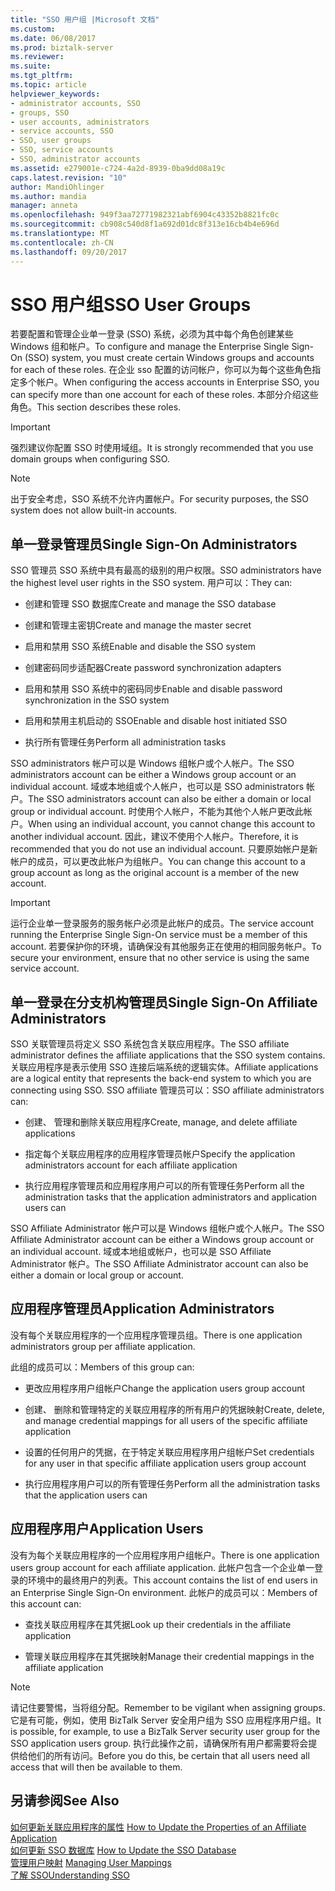 ```yaml
---
title: "SSO 用户组 |Microsoft 文档"
ms.custom: 
ms.date: 06/08/2017
ms.prod: biztalk-server
ms.reviewer: 
ms.suite: 
ms.tgt_pltfrm: 
ms.topic: article
helpviewer_keywords:
- administrator accounts, SSO
- groups, SSO
- user accounts, administrators
- service accounts, SSO
- SSO, user groups
- SSO, service accounts
- SSO, administrator accounts
ms.assetid: e279001e-c724-4a2d-8939-0ba9dd08a19c
caps.latest.revision: "10"
author: MandiOhlinger
ms.author: mandia
manager: anneta
ms.openlocfilehash: 949f3aa72771982321abf6904c43352b8821fc0c
ms.sourcegitcommit: cb908c540d8f1a692d01dc8f313e16cb4b4e696d
ms.translationtype: MT
ms.contentlocale: zh-CN
ms.lasthandoff: 09/20/2017
---
```

# <a name="sso-user-groups"></a><span data-ttu-id="55c39-102">SSO 用户组</span><span class="sxs-lookup"><span data-stu-id="55c39-102">SSO User Groups</span></span>
<span data-ttu-id="55c39-103">若要配置和管理企业单一登录 (SSO) 系统，必须为其中每个角色创建某些 Windows 组和帐户。</span><span class="sxs-lookup"><span data-stu-id="55c39-103">To configure and manage the Enterprise Single Sign-On (SSO) system, you must create certain Windows groups and accounts for each of these roles.</span></span> <span data-ttu-id="55c39-104">在企业 sso 配置的访问帐户，你可以为每个这些角色指定多个帐户。</span><span class="sxs-lookup"><span data-stu-id="55c39-104">When configuring the access accounts in Enterprise SSO, you can specify more than one account for each of these roles.</span></span> <span data-ttu-id="55c39-105">本部分介绍这些角色。</span><span class="sxs-lookup"><span data-stu-id="55c39-105">This section describes these roles.</span></span>  
  
> [!IMPORTANT]
>  <span data-ttu-id="55c39-106">强烈建议你配置 SSO 时使用域组。</span><span class="sxs-lookup"><span data-stu-id="55c39-106">It is strongly recommended that you use domain groups when configuring SSO.</span></span>  
  
> [!NOTE]
>  <span data-ttu-id="55c39-107">出于安全考虑，SSO 系统不允许内置帐户。</span><span class="sxs-lookup"><span data-stu-id="55c39-107">For security purposes, the SSO system does not allow built-in accounts.</span></span>  
  
## <a name="single-sign-on-administrators"></a><span data-ttu-id="55c39-108">单一登录管理员</span><span class="sxs-lookup"><span data-stu-id="55c39-108">Single Sign-On Administrators</span></span>  
 <span data-ttu-id="55c39-109">SSO 管理员 SSO 系统中具有最高的级别的用户权限。</span><span class="sxs-lookup"><span data-stu-id="55c39-109">SSO administrators have the highest level user rights in the SSO system.</span></span> <span data-ttu-id="55c39-110">用户可以：</span><span class="sxs-lookup"><span data-stu-id="55c39-110">They can:</span></span>  
  
-   <span data-ttu-id="55c39-111">创建和管理 SSO 数据库</span><span class="sxs-lookup"><span data-stu-id="55c39-111">Create and manage the SSO database</span></span>  
  
-   <span data-ttu-id="55c39-112">创建和管理主密钥</span><span class="sxs-lookup"><span data-stu-id="55c39-112">Create and manage the master secret</span></span>  
  
-   <span data-ttu-id="55c39-113">启用和禁用 SSO 系统</span><span class="sxs-lookup"><span data-stu-id="55c39-113">Enable and disable the SSO system</span></span>  
  
-   <span data-ttu-id="55c39-114">创建密码同步适配器</span><span class="sxs-lookup"><span data-stu-id="55c39-114">Create password synchronization adapters</span></span>  
  
-   <span data-ttu-id="55c39-115">启用和禁用 SSO 系统中的密码同步</span><span class="sxs-lookup"><span data-stu-id="55c39-115">Enable and disable password synchronization in the SSO system</span></span>  
  
-   <span data-ttu-id="55c39-116">启用和禁用主机启动的 SSO</span><span class="sxs-lookup"><span data-stu-id="55c39-116">Enable and disable host initiated SSO</span></span>  
  
-   <span data-ttu-id="55c39-117">执行所有管理任务</span><span class="sxs-lookup"><span data-stu-id="55c39-117">Perform all administration tasks</span></span>  
  
 <span data-ttu-id="55c39-118">SSO administrators 帐户可以是 Windows 组帐户或个人帐户。</span><span class="sxs-lookup"><span data-stu-id="55c39-118">The SSO administrators account can be either a Windows group account or an individual account.</span></span> <span data-ttu-id="55c39-119">域或本地组或个人帐户，也可以是 SSO administrators 帐户。</span><span class="sxs-lookup"><span data-stu-id="55c39-119">The SSO administrators account can also be either a domain or local group or individual account.</span></span> <span data-ttu-id="55c39-120">时使用个人帐户，不能为其他个人帐户更改此帐户。</span><span class="sxs-lookup"><span data-stu-id="55c39-120">When using an individual account, you cannot change this account to another individual account.</span></span> <span data-ttu-id="55c39-121">因此，建议不使用个人帐户。</span><span class="sxs-lookup"><span data-stu-id="55c39-121">Therefore, it is recommended that you do not use an individual account.</span></span> <span data-ttu-id="55c39-122">只要原始帐户是新帐户的成员，可以更改此帐户为组帐户。</span><span class="sxs-lookup"><span data-stu-id="55c39-122">You can change this account to a group account as long as the original account is a member of the new account.</span></span>  
  
> [!IMPORTANT]
>  <span data-ttu-id="55c39-123">运行企业单一登录服务的服务帐户必须是此帐户的成员。</span><span class="sxs-lookup"><span data-stu-id="55c39-123">The service account running the Enterprise Single Sign-On service must be a member of this account.</span></span> <span data-ttu-id="55c39-124">若要保护你的环境，请确保没有其他服务正在使用的相同服务帐户。</span><span class="sxs-lookup"><span data-stu-id="55c39-124">To secure your environment, ensure that no other service is using the same service account.</span></span>  
  
## <a name="single-sign-on-affiliate-administrators"></a><span data-ttu-id="55c39-125">单一登录在分支机构管理员</span><span class="sxs-lookup"><span data-stu-id="55c39-125">Single Sign-On Affiliate Administrators</span></span>  
 <span data-ttu-id="55c39-126">SSO 关联管理员将定义 SSO 系统包含关联应用程序。</span><span class="sxs-lookup"><span data-stu-id="55c39-126">The SSO affiliate administrator defines the affiliate applications that the SSO system contains.</span></span> <span data-ttu-id="55c39-127">关联应用程序是表示使用 SSO 连接后端系统的逻辑实体。</span><span class="sxs-lookup"><span data-stu-id="55c39-127">Affiliate applications are a logical entity that represents the back-end system to which you are connecting using SSO.</span></span> <span data-ttu-id="55c39-128">SSO affiliate 管理员可以：</span><span class="sxs-lookup"><span data-stu-id="55c39-128">SSO affiliate administrators can:</span></span>  
  
-   <span data-ttu-id="55c39-129">创建、 管理和删除关联应用程序</span><span class="sxs-lookup"><span data-stu-id="55c39-129">Create, manage, and delete affiliate applications</span></span>  
  
-   <span data-ttu-id="55c39-130">指定每个关联应用程序的应用程序管理员帐户</span><span class="sxs-lookup"><span data-stu-id="55c39-130">Specify the application administrators account for each affiliate application</span></span>  
  
-   <span data-ttu-id="55c39-131">执行应用程序管理员和应用程序用户可以的所有管理任务</span><span class="sxs-lookup"><span data-stu-id="55c39-131">Perform all the administration tasks that the application administrators and application users can</span></span>  
  
 <span data-ttu-id="55c39-132">SSO Affiliate Administrator 帐户可以是 Windows 组帐户或个人帐户。</span><span class="sxs-lookup"><span data-stu-id="55c39-132">The SSO Affiliate Administrator account can be either a Windows group account or an individual account.</span></span> <span data-ttu-id="55c39-133">域或本地组或帐户，也可以是 SSO Affiliate Administrator 帐户。</span><span class="sxs-lookup"><span data-stu-id="55c39-133">The SSO Affiliate Administrator account can also be either a domain or local group or account.</span></span>  
  
## <a name="application-administrators"></a><span data-ttu-id="55c39-134">应用程序管理员</span><span class="sxs-lookup"><span data-stu-id="55c39-134">Application Administrators</span></span>  
 <span data-ttu-id="55c39-135">没有每个关联应用程序的一个应用程序管理员组。</span><span class="sxs-lookup"><span data-stu-id="55c39-135">There is one application administrators group per affiliate application.</span></span>  
  
 <span data-ttu-id="55c39-136">此组的成员可以：</span><span class="sxs-lookup"><span data-stu-id="55c39-136">Members of this group can:</span></span>  
  
-   <span data-ttu-id="55c39-137">更改应用程序用户组帐户</span><span class="sxs-lookup"><span data-stu-id="55c39-137">Change the application users group account</span></span>  
  
-   <span data-ttu-id="55c39-138">创建、 删除和管理特定的关联应用程序的所有用户的凭据映射</span><span class="sxs-lookup"><span data-stu-id="55c39-138">Create, delete, and manage credential mappings for all users of the specific affiliate application</span></span>  
  
-   <span data-ttu-id="55c39-139">设置的任何用户的凭据，在于特定关联应用程序用户组帐户</span><span class="sxs-lookup"><span data-stu-id="55c39-139">Set credentials for any user in that specific affiliate application users group account</span></span>  
  
-   <span data-ttu-id="55c39-140">执行应用程序用户可以的所有管理任务</span><span class="sxs-lookup"><span data-stu-id="55c39-140">Perform all the administration tasks that the application users can</span></span>  
  
## <a name="application-users"></a><span data-ttu-id="55c39-141">应用程序用户</span><span class="sxs-lookup"><span data-stu-id="55c39-141">Application Users</span></span>  
 <span data-ttu-id="55c39-142">没有为每个关联应用程序的一个应用程序用户组帐户。</span><span class="sxs-lookup"><span data-stu-id="55c39-142">There is one application users group account for each affiliate application.</span></span> <span data-ttu-id="55c39-143">此帐户包含一个企业单一登录的环境中的最终用户的列表。</span><span class="sxs-lookup"><span data-stu-id="55c39-143">This account contains the list of end users in an Enterprise Single Sign-On environment.</span></span> <span data-ttu-id="55c39-144">此帐户的成员可以：</span><span class="sxs-lookup"><span data-stu-id="55c39-144">Members of this account can:</span></span>  
  
-   <span data-ttu-id="55c39-145">查找关联应用程序在其凭据</span><span class="sxs-lookup"><span data-stu-id="55c39-145">Look up their credentials in the affiliate application</span></span>  
  
-   <span data-ttu-id="55c39-146">管理关联应用程序在其凭据映射</span><span class="sxs-lookup"><span data-stu-id="55c39-146">Manage their credential mappings in the affiliate application</span></span>  
  
> [!NOTE]
>  <span data-ttu-id="55c39-147">请记住要警惕，当将组分配。</span><span class="sxs-lookup"><span data-stu-id="55c39-147">Remember to be vigilant when assigning groups.</span></span> <span data-ttu-id="55c39-148">它是有可能，例如，使用 BizTalk Server 安全用户组为 SSO 应用程序用户组。</span><span class="sxs-lookup"><span data-stu-id="55c39-148">It is possible, for example, to use a BizTalk Server security user group for the SSO application users group.</span></span> <span data-ttu-id="55c39-149">执行此操作之前，请确保所有用户都需要将会提供给他们的所有访问。</span><span class="sxs-lookup"><span data-stu-id="55c39-149">Before you do this, be certain that all users need all access that will then be available to them.</span></span>  
  
## <a name="see-also"></a><span data-ttu-id="55c39-150">另请参阅</span><span class="sxs-lookup"><span data-stu-id="55c39-150">See Also</span></span>  
 <span data-ttu-id="55c39-151">[如何更新关联应用程序的属性](../core/how-to-update-the-properties-of-an-affiliate-application.md) </span><span class="sxs-lookup"><span data-stu-id="55c39-151">[How to Update the Properties of an Affiliate Application](../core/how-to-update-the-properties-of-an-affiliate-application.md) </span></span>  
 <span data-ttu-id="55c39-152">[如何更新 SSO 数据库](../core/how-to-update-the-sso-database.md) </span><span class="sxs-lookup"><span data-stu-id="55c39-152">[How to Update the SSO Database](../core/how-to-update-the-sso-database.md) </span></span>  
 <span data-ttu-id="55c39-153">[管理用户映射](../core/managing-user-mappings.md) </span><span class="sxs-lookup"><span data-stu-id="55c39-153">[Managing User Mappings](../core/managing-user-mappings.md) </span></span>  
 [<span data-ttu-id="55c39-154">了解 SSO</span><span class="sxs-lookup"><span data-stu-id="55c39-154">Understanding SSO</span></span>](../core/understanding-sso.md)